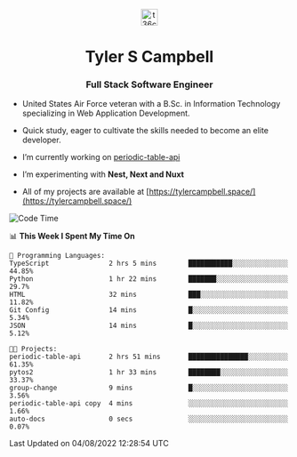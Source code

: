 <p align="center">
<a href="https://www.linkedin.com/in/t36campbell" target="blank"><img align="center" src="https://ik.imagekit.io/t36campbell/Portfolio/linkedin.png.original_m8bbGgPh6.png" alt="t36campbell" height="30" width="30" /></a>
</p>
<h1 align="center">Tyler S Campbell</h1>
<h3 align="center">Full Stack Software Engineer</h3>

* United States Air Force veteran with a B.Sc. in Information Technology specializing in Web Application Development. 

* Quick study, eager to cultivate the skills needed to become an elite developer.

* I’m currently working on [periodic-table-api](https://github.com/t36campbell/periodic-table-api)

* I’m experimenting with **Nest, Next and Nuxt**

* All of my projects are available at [https://tylercampbell.space/](https://tylercampbell.space/)

<!--START_SECTION:waka-->
![Code Time](http://img.shields.io/badge/Code%20Time-1%2C719%20hrs%2057%20mins-blue)

📊 **This Week I Spent My Time On** 

```text
💬 Programming Languages: 
TypeScript               2 hrs 5 mins        ███████████░░░░░░░░░░░░░░   44.85% 
Python                   1 hr 22 mins        ███████░░░░░░░░░░░░░░░░░░   29.7% 
HTML                     32 mins             ███░░░░░░░░░░░░░░░░░░░░░░   11.82% 
Git Config               14 mins             █░░░░░░░░░░░░░░░░░░░░░░░░   5.34% 
JSON                     14 mins             █░░░░░░░░░░░░░░░░░░░░░░░░   5.12%

🐱‍💻 Projects: 
periodic-table-api       2 hrs 51 mins       ███████████████░░░░░░░░░░   61.35% 
pytos2                   1 hr 33 mins        ████████░░░░░░░░░░░░░░░░░   33.37% 
group-change             9 mins              █░░░░░░░░░░░░░░░░░░░░░░░░   3.56% 
periodic-table-api copy  4 mins              ░░░░░░░░░░░░░░░░░░░░░░░░░   1.66% 
auto-docs                0 secs              ░░░░░░░░░░░░░░░░░░░░░░░░░   0.07%

```


 Last Updated on 04/08/2022 12:28:54 UTC
<!--END_SECTION:waka-->
